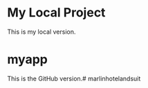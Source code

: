 # My Local Project

This is my local version.

# myapp

This is the GitHub version.#   m a r l i n h o t e l a n d s u i t  
 